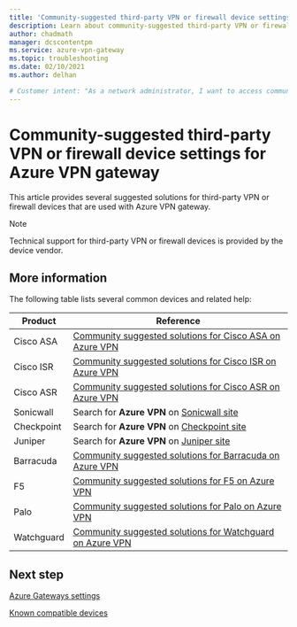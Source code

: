 ```yaml
---
title: 'Community-suggested third-party VPN or firewall device settings for Azure VPN Gateway'
description: Learn about community-suggested third-party VPN or firewall device settings for Azure VPN gateway.
author: chadmath
manager: dcscontentpm
ms.service: azure-vpn-gateway
ms.topic: troubleshooting
ms.date: 02/10/2021
ms.author: delhan

# Customer intent: "As a network administrator, I want to access community-suggested settings for third-party VPN and firewall devices with Azure VPN Gateway, so that I can configure these devices effectively for secure connectivity."
---
```


# Community-suggested third-party VPN or firewall device settings for Azure VPN gateway

This article provides several suggested solutions for third-party VPN or firewall devices that are used with Azure VPN gateway.

> [!Note]
> Technical support for third-party VPN or firewall devices is provided by the device vendor. 

## More information

The following table lists several common devices and related help:

|Product    |Reference                                                |
|-----------|-----------------------------------------------------------|
|Cisco ASA  |[Community suggested solutions for Cisco ASA on Azure VPN](https://search.cisco.com/search?query=%22Azure%20VPN%22%20ASA&locale=enUS&tab=Cisco)   |
|Cisco ISR  |[Community suggested solutions for Cisco ISR on Azure VPN](https://search.cisco.com/search?query=%22Azure%20VPN%22%20ISR&locale=enUS&tab=Cisco)   |
|Cisco ASR  |[Community suggested solutions for Cisco ASR on Azure VPN](https://search.cisco.com/search?query=%22Azure%20VPN%22%20ASR&locale=enUS&tab=Cisco)   |
|Sonicwall |Search for **Azure VPN** on [Sonicwall site](https://www.sonicwall.com/en-us/support) |
| Checkpoint	|Search for **Azure VPN** on [Checkpoint site](https://supportcenter.checkpoint.com/supportcenter/portal) |
|Juniper |Search for **Azure VPN** on [Juniper site]( https://www.juniper.net/search/public/)|
|Barracuda  |[Community suggested solutions for Barracuda on Azure VPN](https://campus.barracuda.com/search/?q=%22Azure+VPN%22&x=0&y=0)   |
|F5         |[Community suggested solutions for F5 on Azure VPN](https://support.f5.com/csp/#/federated-search?q=%22Azure%20VPN%22&source=support)          |
|Palo       |[Community suggested solutions for Palo on Azure VPN](https://live.paloaltonetworks.com/t5/forums/searchpage/tab/message?q=Azure+VPN)        |
|Watchguard |[Community suggested solutions for Watchguard on Azure VPN](http://watchguardsupport.force.com/SupportSearch#q=Azure%20VPN&t=All&sort=relevancy)  |

## Next step

[Azure Gateways settings](./vpn-gateway-about-vpn-devices.md)

[Known compatible devices](./vpn-gateway-about-vpn-devices.md)

